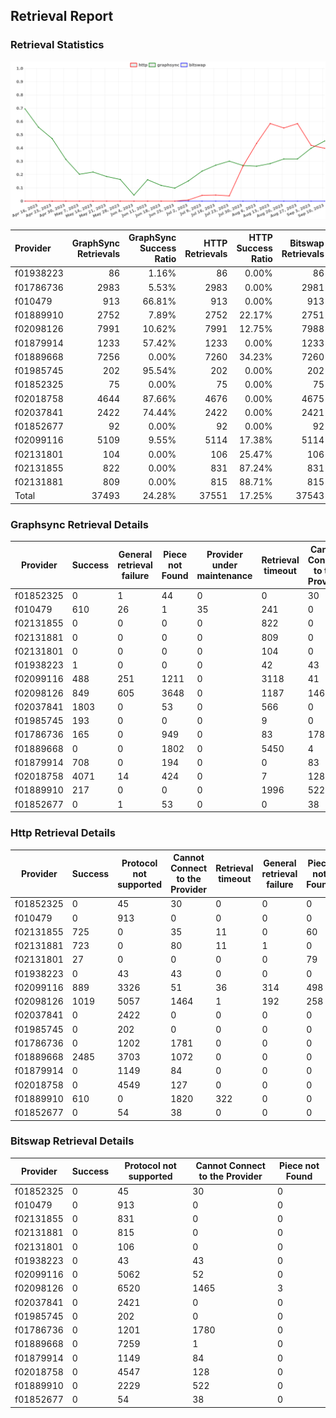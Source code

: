 ## Retrieval Report
### Retrieval Statistics
<img src="https://raw.githubusercontent.com/data-preservation-programs/filplus-checker-assets/main/filecoin-project/filecoin-plus-large-datasets/issues/923/1694420626645.png"/>

| Provider  | GraphSync Retrievals | GraphSync Success Ratio | HTTP Retrievals | HTTP Success Ratio | Bitswap Retrievals | Bitswap Success Ratio |
| :-------- | -------------------: | ----------------------: | --------------: | -----------------: | -----------------: | --------------------: |
| f01938223 |                   86 |                   1.16% |              86 |              0.00% |                 86 |                 0.00% |
| f01786736 |                 2983 |                   5.53% |            2983 |              0.00% |               2981 |                 0.00% |
| f010479   |                  913 |                  66.81% |             913 |              0.00% |                913 |                 0.00% |
| f01889910 |                 2752 |                   7.89% |            2752 |             22.17% |               2751 |                 0.00% |
| f02098126 |                 7991 |                  10.62% |            7991 |             12.75% |               7988 |                 0.00% |
| f01879914 |                 1233 |                  57.42% |            1233 |              0.00% |               1233 |                 0.00% |
| f01889668 |                 7256 |                   0.00% |            7260 |             34.23% |               7260 |                 0.00% |
| f01985745 |                  202 |                  95.54% |             202 |              0.00% |                202 |                 0.00% |
| f01852325 |                   75 |                   0.00% |              75 |              0.00% |                 75 |                 0.00% |
| f02018758 |                 4644 |                  87.66% |            4676 |              0.00% |               4675 |                 0.00% |
| f02037841 |                 2422 |                  74.44% |            2422 |              0.00% |               2421 |                 0.00% |
| f01852677 |                   92 |                   0.00% |              92 |              0.00% |                 92 |                 0.00% |
| f02099116 |                 5109 |                   9.55% |            5114 |             17.38% |               5114 |                 0.00% |
| f02131801 |                  104 |                   0.00% |             106 |             25.47% |                106 |                 0.00% |
| f02131855 |                  822 |                   0.00% |             831 |             87.24% |                831 |                 0.00% |
| f02131881 |                  809 |                   0.00% |             815 |             88.71% |                815 |                 0.00% |
| Total     |                37493 |                  24.28% |           37551 |             17.25% |              37543 |                 0.00% |

### Graphsync Retrieval Details
| Provider  | Success | General retrieval failure | Piece not Found | Provider under maintenance | Retrieval timeout | Cannot Connect to the Provider | Unconfirmed block transfer | Retrieval rejected |
| --------- | ------- | ------------------------- | --------------- | -------------------------- | ----------------- | ------------------------------ | -------------------------- | ------------------ |
| f01852325 | 0       | 1                         | 44              | 0                          | 0                 | 30                             | 0                          | 0                  |
| f010479   | 610     | 26                        | 1               | 35                         | 241               | 0                              | 0                          | 0                  |
| f02131855 | 0       | 0                         | 0               | 0                          | 822               | 0                              | 0                          | 0                  |
| f02131881 | 0       | 0                         | 0               | 0                          | 809               | 0                              | 0                          | 0                  |
| f02131801 | 0       | 0                         | 0               | 0                          | 104               | 0                              | 0                          | 0                  |
| f01938223 | 1       | 0                         | 0               | 0                          | 42                | 43                             | 0                          | 0                  |
| f02099116 | 488     | 251                       | 1211            | 0                          | 3118              | 41                             | 0                          | 0                  |
| f02098126 | 849     | 605                       | 3648            | 0                          | 1187              | 1460                           | 242                        | 0                  |
| f02037841 | 1803    | 0                         | 53              | 0                          | 566               | 0                              | 0                          | 0                  |
| f01985745 | 193     | 0                         | 0               | 0                          | 9                 | 0                              | 0                          | 0                  |
| f01786736 | 165     | 0                         | 949             | 0                          | 83                | 1785                           | 1                          | 0                  |
| f01889668 | 0       | 0                         | 1802            | 0                          | 5450              | 4                              | 0                          | 0                  |
| f01879914 | 708     | 0                         | 194             | 0                          | 0                 | 83                             | 0                          | 248                |
| f02018758 | 4071    | 14                        | 424             | 0                          | 7                 | 128                            | 0                          | 0                  |
| f01889910 | 217     | 0                         | 0               | 0                          | 1996              | 522                            | 0                          | 17                 |
| f01852677 | 0       | 1                         | 53              | 0                          | 0                 | 38                             | 0                          | 0                  |

### Http Retrieval Details
| Provider  | Success | Protocol not supported | Cannot Connect to the Provider | Retrieval timeout | General retrieval failure | Piece not Found |
| --------- | ------- | ---------------------- | ------------------------------ | ----------------- | ------------------------- | --------------- |
| f01852325 | 0       | 45                     | 30                             | 0                 | 0                         | 0               |
| f010479   | 0       | 913                    | 0                              | 0                 | 0                         | 0               |
| f02131855 | 725     | 0                      | 35                             | 11                | 0                         | 60              |
| f02131881 | 723     | 0                      | 80                             | 11                | 1                         | 0               |
| f02131801 | 27      | 0                      | 0                              | 0                 | 0                         | 79              |
| f01938223 | 0       | 43                     | 43                             | 0                 | 0                         | 0               |
| f02099116 | 889     | 3326                   | 51                             | 36                | 314                       | 498             |
| f02098126 | 1019    | 5057                   | 1464                           | 1                 | 192                       | 258             |
| f02037841 | 0       | 2422                   | 0                              | 0                 | 0                         | 0               |
| f01985745 | 0       | 202                    | 0                              | 0                 | 0                         | 0               |
| f01786736 | 0       | 1202                   | 1781                           | 0                 | 0                         | 0               |
| f01889668 | 2485    | 3703                   | 1072                           | 0                 | 0                         | 0               |
| f01879914 | 0       | 1149                   | 84                             | 0                 | 0                         | 0               |
| f02018758 | 0       | 4549                   | 127                            | 0                 | 0                         | 0               |
| f01889910 | 610     | 0                      | 1820                           | 322               | 0                         | 0               |
| f01852677 | 0       | 54                     | 38                             | 0                 | 0                         | 0               |

### Bitswap Retrieval Details
| Provider  | Success | Protocol not supported | Cannot Connect to the Provider | Piece not Found |
| --------- | ------- | ---------------------- | ------------------------------ | --------------- |
| f01852325 | 0       | 45                     | 30                             | 0               |
| f010479   | 0       | 913                    | 0                              | 0               |
| f02131855 | 0       | 831                    | 0                              | 0               |
| f02131881 | 0       | 815                    | 0                              | 0               |
| f02131801 | 0       | 106                    | 0                              | 0               |
| f01938223 | 0       | 43                     | 43                             | 0               |
| f02099116 | 0       | 5062                   | 52                             | 0               |
| f02098126 | 0       | 6520                   | 1465                           | 3               |
| f02037841 | 0       | 2421                   | 0                              | 0               |
| f01985745 | 0       | 202                    | 0                              | 0               |
| f01786736 | 0       | 1201                   | 1780                           | 0               |
| f01889668 | 0       | 7259                   | 1                              | 0               |
| f01879914 | 0       | 1149                   | 84                             | 0               |
| f02018758 | 0       | 4547                   | 128                            | 0               |
| f01889910 | 0       | 2229                   | 522                            | 0               |
| f01852677 | 0       | 54                     | 38                             | 0               |
